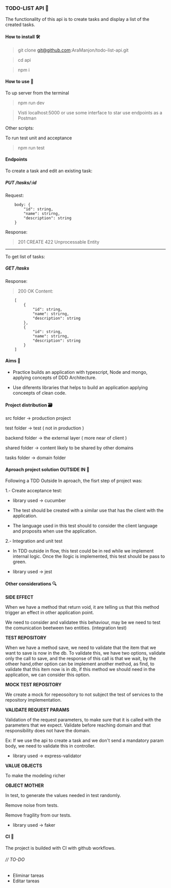 ### TODO-LIST API 📝

The functionality of this api is to create tasks and display a list of the created tasks.

#### How to install 🛠

> git clone git@github.com:AraManjon/todo-list-api.git

> cd api

> npm i

#### How to use 💼

To up server from the terminal

> npm run dev

> Visti localhost:5000 or use some interface to star use endpoints as a Postman

Other scripts: 

To run test unit and acceptance

> npm run test

#### Endpoints

To create a task and edit an existing task:

##### PUT /tasks/:id

Request:
``` 
    body: {
        "id": string,
        "name": strirng,
        "description": string
    }
```
Response:

> 201 CREATE
> 422 Unprocessable Entity

-------

To get list of tasks:

##### GET /tasks

Response:

> 200 OK
> Content:
``` 
    [ 
        {
            "id": string,
            "name": strirng,
            "description": string
        },
        {
            "id": string,
            "name": strirng,
            "description": string
        }
    ]
```

#### Aims 🏁

- Practice builds an application with typescript, Node and mongo, applying concepts of DDD Architecture.

- Use diferents libraries that helps to build an application applying conceepts of clean code.


#### Project distribution 🗃

src folder -> production project

test folder -> test ( not in production )

backend folder -> the external layer ( more near of client )

shared folder -> content likely to be shared by other domains

tasks folder -> domain folder

#### Aproach project solution OUTSIDE IN 🚦

Following a TDD Outside In aproach, the fisrt step of project was:

1.- Create acceptance test:

- library used -> cucumber

- The test should be created with a similar use that has the client with the application.

- The language used in this test should to consider the client language and proposits when use the application.

2.- Integration and unit test

- In TDD outside in flow, this test could be in red while we implement internal logic. Once the llogic is implemented, this test should be pass to green.

- library used -> jest

#### Other considerations 🔍

**SIDE EFFECT**

When we have a method that return void, it are telling us that this method trigger an effect in other application point.

We need to consider and validatee this behaviour, may be we need to test the comunication beetween two entities. (integration test)

**TEST REPOSITORY**

When we have a method save, we need to validate that the item that we want to save is now in the db. To validate this, we have two options, validate only the call to save, and the response of this call is that we wait, by the otheer hand,other option can be implement another method, as find, to validate that this item now is in db, if this method we should need in the application, we can consider this option.

**MOCK TEST REPOSITORY**

We create a mock for repeosoitory to not subject the test of services to the repository implementation.

**VALIDATE REQUEST PARAMS**

Validation of the request parameters, to make sure that it is called with the parameters that we expect. Validate before reaching domain and that responsibility does not have the domain.

Ex: If we use the api to create a task and we don't send a mandatory param body, we need to validate this in controller. 

- library used -> express-validator

**VALUE OBJECTS**

To make the modeling richer

**OBJECT MOTHER**

In test, to generate the values needed in test randomly.

Remove noise from tests.

Remove fragility from our tests.

- library used -> faker

#### CI 🚨

The project is builded with CI with github workflows.

###### // TO-DO

- Eliminar tareas
- Editar tareas

